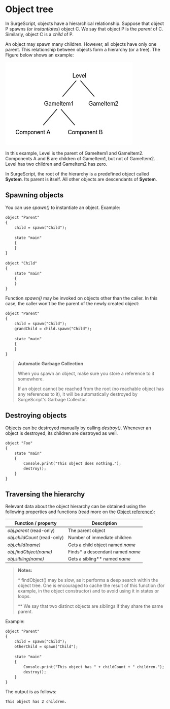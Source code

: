 Object tree
===========

In SurgeScript, objects have a hierarchical relationship. Suppose that object P spawns (or *instantiates*) object C. We say that object P is the *parent* of C. Similarly, object C is a *child* of P.

An object may spawn many children. However, all objects have only one parent. This relationship between objects form a hierarchy (or a tree). The Figure below shows an example:

![An object tree](/img/tree.png)

In this example, Level is the parent of GameItem1 and GameItem2. Components A and B are children of GameItem1, but not of GameItem2. Level has two children and GameItem2 has zero.

In SurgeScript, the root of the hierarchy is a predefined object called **System**. Its parent is itself. All other objects are descendants of **System**.

Spawning objects
----------------

You can use *spawn()* to instantiate an object. Example:

```
object "Parent"
{
    child = spawn("Child");

    state "main"
    {
    }
}

object "Child"
{
    state "main"
    {
    }
}
```

Function *spawn()* may be invoked on objects other than the caller. In this case, the caller won't be the parent of the newly created object:

```
object "Parent"
{
    child = spawn("Child");
    grandChild = child.spawn("Child");

    state "main"
    {
    }
}
```

> **Automatic Garbage Collection**
>
> When you spawn an object, make sure you store a reference to it somewhere.
>
> If an object cannot be reached from the root (no reachable object has any references to it), it will be automatically destroyed by SurgeScript's Garbage Collector.



Destroying objects
------------------

Objects can be destroyed manually by calling *destroy()*. Whenever an object is destroyed, its children are destroyed as well.

```
object "Foo"
{
    state "main"
    {
        Console.print("This object does nothing.");
        destroy();
    }
}
```

Traversing the hierarchy
------------------------

Relevant data about the object hierarchy can be obtained using the following properties and functions (read more on the [Object reference](/reference/object)):

Function / property|Description
-------------------|-----------
*obj.parent* (read-only) | The parent object
*obj.childCount* (read-only) | Number of immediate children
*obj.child(name)* | Gets a child object named *name*
*obj.findObject(name)* | Finds\* a descendant named *name*
*obj.sibling(name)* | Gets a sibling\*\* named *name*

> **Notes:**
>
> \* findObject() may be slow, as it performs a deep search within the object tree. One is encouraged to cache the result of this function (for example, in the object constructor) and to avoid using it in states or loops.
>
> \*\* We say that two distinct objects are siblings if they share the same parent.

Example:

```
object "Parent"
{
    child = spawn("Child");
    otherChild = spawn("Child");

    state "main"
    {
        Console.print("This object has " + childCount + " children.");
        destroy();
    }
}
```

The output is as follows:

```
This object has 2 children.
```